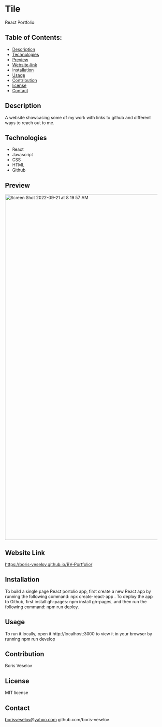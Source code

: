 # Tile 

React Portfolio
  
## Table of Contents:
  
* [Description](#description)
* [Technologies](#technologies)
* [Preview](#preview)
* [Website-link](#website-link)
* [Installation](#installation)
* [Usage](#usage)
* [Contribution](#contribution)
* [license](#license)
* [Contact](#contact)

## Description

A website showcasing some of my work with links to github and different ways to reach out to me.

## Technologies

* React
* Javascript
* CSS
* HTML
* Github

## Preview
<img width="1140" alt="Screen Shot 2022-09-21 at 8 19 57 AM" src="https://user-images.githubusercontent.com/96749114/191502069-7ac05549-93de-414c-af17-b782c420c8c2.png">

## Website Link

https://boris-veselov.github.io/BV-Portfolio/

## Installation

To build a single page React portolio app, first create a new React app by running the following command: npx create-react-app <projectname>. To deploy the app to Github, first install gh-pages: npm install gh-pages, and then run the following command: npm run deploy.

## Usage

To run it locally, open it http://localhost:3000 to view it in your browser by running npm run develop

## Contribution

Boris Veselov

## License
  
MIT license

## Contact

borisveselov@yahoo.com
github.com/boris-veselov
